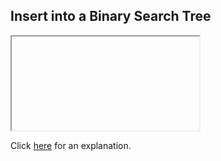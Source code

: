 ##  Insert into a Binary Search Tree 

<iframe></iframe>

Click [here](Explanation.md) for an explanation.

